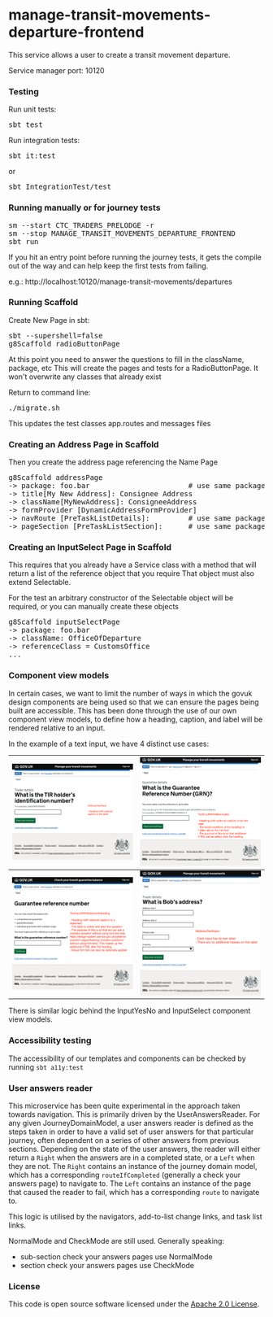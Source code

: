 
# manage-transit-movements-departure-frontend

This service allows a user to create a transit movement departure.

Service manager port: 10120

### Testing

Run unit tests:
<pre>sbt test</pre>  
Run integration tests:  
<pre>sbt it:test</pre>  
or
<pre>sbt IntegrationTest/test</pre>  

### Running manually or for journey tests

<pre>sm --start CTC_TRADERS_PRELODGE -r
sm --stop MANAGE_TRANSIT_MOVEMENTS_DEPARTURE_FRONTEND
sbt run
</pre>

If you hit an entry point before running the journey tests, it gets the compile out of the way and can help keep the first tests from failing.  

e.g.: http://localhost:10120/manage-transit-movements/departures

### Running Scaffold

Create New Page in sbt:
<pre>sbt --supershell=false
g8Scaffold radioButtonPage
</pre>
At this point you need to answer the questions to fill in the className, package, etc
This will create the pages and tests for a RadioButtonPage. It won't overwrite any classes that already exist

Return to command line:
<pre>./migrate.sh
</pre>

This updates the test classes app.routes and messages files

### Creating an Address Page in Scaffold
Then you create the address page referencing the Name Page
<pre>g8Scaffold addressPage
-> package: foo.bar                       # use same package as created for Address name page above
-> title[My New Address]: Consignee Address                    
-> className[MyNewAddress]: ConsigneeAddress
-> formProvider [DynamicAddressFormProvider]
-> navRoute [PreTaskListDetails]:         # use same package as created for Address name page above
-> pageSection [PreTaskListSection]:      # use same package as created for Address name page above
</pre>

### Creating an InputSelect Page in Scaffold
This requires that you already have a Service class with a method that will return a list of the reference object that you require
That object must also extend Selectable.

For the test an arbitrary constructor of the Selectable object will be required, or you can manually create these objects
<pre>g8Scaffold inputSelectPage
-> package: foo.bar
-> className: OfficeOfDeparture
-> referenceClass = CustomsOffice
...
</pre>

### Component view models
In certain cases, we want to limit the number of ways in which the govuk design components are being used so that we can ensure the pages being built are accessible.
This has been done through the use of our own component view models, to define how a heading, caption, and label will be rendered relative to an input.

In the example of a text input, we have 4 distinct use cases:

![Ordinary text input where the heading is a label](images/OrdinaryTextInput.png) | ![Text input with heading and hidden label](images/TextInputWithHiddenLabel.png)
:-------------------------:|:-------------------------:
![Text input with statement heading and visible label that asks the question](images/TextInputWithStatementHeading.png) | ![Text input used for address fields](images/AddressTextInput.png)

There is similar logic behind the InputYesNo and InputSelect component view models.

### Accessibility testing
The accessibility of our templates and components can be checked by running `sbt a11y:test`

### User answers reader
This microservice has been quite experimental in the approach taken towards navigation. This is primarily driven by the UserAnswersReader.
For any given JourneyDomainModel, a user answers reader is defined as the steps taken in order to have a valid set of user answers for that particular journey, often dependent on a series of other answers from previous sections.
Depending on the state of the user answers, the reader will either return a `Right` when the answers are in a completed state, or a `Left` when they are not.
The `Right` contains an instance of the journey domain model, which has a corresponding `routeIfCompleted` (generally a check your answers page) to navigate to.
The `Left` contains an instance of the page that caused the reader to fail, which has a corresponding `route` to navigate to.

This logic is utilised by the navigators, add-to-list change links, and task list links.

NormalMode and CheckMode are still used. Generally speaking:
* sub-section check your answers pages use NormalMode
* section check your answers pages use CheckMode

### License

This code is open source software licensed under the [Apache 2.0 License]("http://www.apache.org/licenses/LICENSE-2.0.html").

